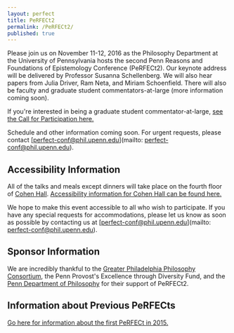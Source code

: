```yaml
---
layout: perfect
title: PeRFECt2
permalink: /PeRFECt2/
published: true
---
```

Please join us on November 11-12, 2016 as the Philosophy Department at the University of Pennsylvania hosts the second Penn Reasons and Foundations of Epistemology Conference (PeRFECt2). Our keynote address will be delivered by Professor Susanna Schellenberg. We will also hear papers from Julia Driver, Ram Neta, and Miriam Schoenfield. There will also be faculty and graduate student commentators-at-large (more information coming soon).

If you're interested in being a graduate student commentator-at-large, [see the Call for Participation here.](http://philevents.org/event/show/24990)

Schedule and other information coming soon.  For urgent requests, please contact [perfect-conf@phil.upenn.edu](mailto: perfect-conf@phil.upenn.edu).


## Accessibility Information
All of the talks and meals except dinners will take place on the fourth floor of [Cohen Hall](http://www.facilities.upenn.edu/maps/locations/cohen-hall-claudia).  [Accessibility information for Cohen Hall can be found here.](http://www.facilities.upenn.edu/sites/default/files/pennaccess/PA0310-CohenHall.pdf)

We hope to make this event accessible to all who wish to participate.  If you have any special requests for accommodations, please let us know as soon as possible by contacting us at [perfect-conf@phil.upenn.edu](mailto: perfect-conf@phil.upenn.edu).


## Sponsor Information
We are incredibly thankful to the [Greater Philadelphia Philosophy Consortium](http://www.thegppc.org/), the Penn Provost's Excellence through Diversity Fund, and the [Penn Department of Philosophy](https://philosophy.sas.upenn.edu/) for their support of PeRFECt2.

## Information about Previous PeRFECts
[Go here for information about the first PeRFECt in 2015.](http://www.phil.upenn.edu/~singerd/PeRFECt15.html)
